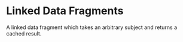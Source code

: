 Linked Data Fragments
=====================

A linked data fragment which takes an arbitrary subject and returns a cached
result.
